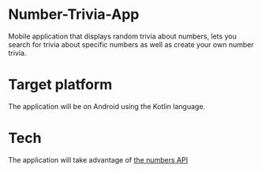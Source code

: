 # Number-Trivia-App

Mobile application that displays random trivia about numbers, lets you search for trivia about specific numbers as well as create your own number trivia.

# Target platform

The application will be on Android using the Kotlin language.

# Tech

The application will take advantage of [the numbers API](http://numbersapi.com/)
